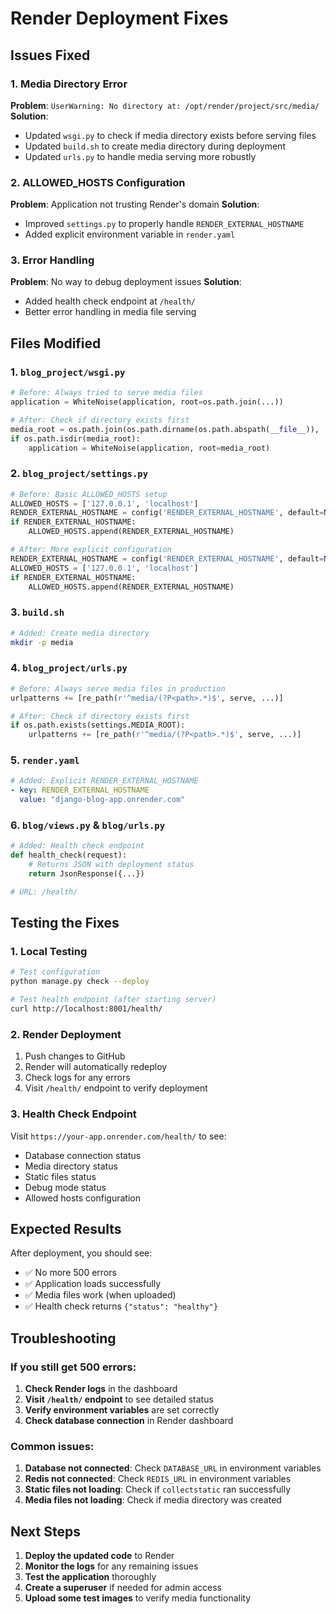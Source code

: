 # Render Deployment Fixes

## Issues Fixed

### 1. **Media Directory Error**
**Problem**: `UserWarning: No directory at: /opt/render/project/src/media/`
**Solution**: 
- Updated `wsgi.py` to check if media directory exists before serving files
- Updated `build.sh` to create media directory during deployment
- Updated `urls.py` to handle media serving more robustly

### 2. **ALLOWED_HOSTS Configuration**
**Problem**: Application not trusting Render's domain
**Solution**: 
- Improved `settings.py` to properly handle `RENDER_EXTERNAL_HOSTNAME`
- Added explicit environment variable in `render.yaml`

### 3. **Error Handling**
**Problem**: No way to debug deployment issues
**Solution**: 
- Added health check endpoint at `/health/`
- Better error handling in media file serving

## Files Modified

### 1. `blog_project/wsgi.py`
```python
# Before: Always tried to serve media files
application = WhiteNoise(application, root=os.path.join(...))

# After: Check if directory exists first
media_root = os.path.join(os.path.dirname(os.path.abspath(__file__)), '..', 'media')
if os.path.isdir(media_root):
    application = WhiteNoise(application, root=media_root)
```

### 2. `blog_project/settings.py`
```python
# Before: Basic ALLOWED_HOSTS setup
ALLOWED_HOSTS = ['127.0.0.1', 'localhost']
RENDER_EXTERNAL_HOSTNAME = config('RENDER_EXTERNAL_HOSTNAME', default=None)
if RENDER_EXTERNAL_HOSTNAME:
    ALLOWED_HOSTS.append(RENDER_EXTERNAL_HOSTNAME)

# After: More explicit configuration
RENDER_EXTERNAL_HOSTNAME = config('RENDER_EXTERNAL_HOSTNAME', default=None)
ALLOWED_HOSTS = ['127.0.0.1', 'localhost']
if RENDER_EXTERNAL_HOSTNAME:
    ALLOWED_HOSTS.append(RENDER_EXTERNAL_HOSTNAME)
```

### 3. `build.sh`
```bash
# Added: Create media directory
mkdir -p media
```

### 4. `blog_project/urls.py`
```python
# Before: Always serve media files in production
urlpatterns += [re_path(r'^media/(?P<path>.*)$', serve, ...)]

# After: Check if directory exists first
if os.path.exists(settings.MEDIA_ROOT):
    urlpatterns += [re_path(r'^media/(?P<path>.*)$', serve, ...)]
```

### 5. `render.yaml`
```yaml
# Added: Explicit RENDER_EXTERNAL_HOSTNAME
- key: RENDER_EXTERNAL_HOSTNAME
  value: "django-blog-app.onrender.com"
```

### 6. `blog/views.py` & `blog/urls.py`
```python
# Added: Health check endpoint
def health_check(request):
    # Returns JSON with deployment status
    return JsonResponse({...})

# URL: /health/
```

## Testing the Fixes

### 1. **Local Testing**
```bash
# Test configuration
python manage.py check --deploy

# Test health endpoint (after starting server)
curl http://localhost:8001/health/
```

### 2. **Render Deployment**
1. Push changes to GitHub
2. Render will automatically redeploy
3. Check logs for any errors
4. Visit `/health/` endpoint to verify deployment

### 3. **Health Check Endpoint**
Visit `https://your-app.onrender.com/health/` to see:
- Database connection status
- Media directory status
- Static files status
- Debug mode status
- Allowed hosts configuration

## Expected Results

After deployment, you should see:
- ✅ No more 500 errors
- ✅ Application loads successfully
- ✅ Media files work (when uploaded)
- ✅ Health check returns `{"status": "healthy"}`

## Troubleshooting

### If you still get 500 errors:

1. **Check Render logs** in the dashboard
2. **Visit `/health/` endpoint** to see detailed status
3. **Verify environment variables** are set correctly
4. **Check database connection** in Render dashboard

### Common issues:

1. **Database not connected**: Check `DATABASE_URL` in environment variables
2. **Redis not connected**: Check `REDIS_URL` in environment variables
3. **Static files not loading**: Check if `collectstatic` ran successfully
4. **Media files not loading**: Check if media directory was created

## Next Steps

1. **Deploy the updated code** to Render
2. **Monitor the logs** for any remaining issues
3. **Test the application** thoroughly
4. **Create a superuser** if needed for admin access
5. **Upload some test images** to verify media functionality 